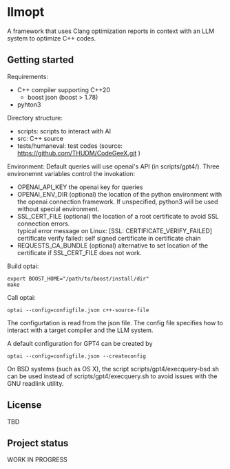 # llmopt

A framework that uses Clang optimization reports in context with an LLM system to optimize C++ codes.

## Getting started

Requirements:
* C++ compiler supporting C++20
  + boost json (boost > 1.78)
* pyhton3

Directory structure:
* scripts: scripts to interact with AI
* src: C++ source
* tests/humaneval: test codes (source: https://github.com/THUDM/CodeGeeX.git )

Environment: Default queries will use openai's API (in scripts/gpt4/). Three environemnt variables control the invokation:
* OPENAI\_API\_KEY the openai key for queries
* OPENAI\_ENV\_DIR (optional) the location of the python environment with the openai connection framework. If unspecified, python3 will be used without special environment.
* SSL\_CERT\_FILE (optional) the location of a root certificate to avoid SSL connection errors.\
  typical error message on Linux:  \[SSL: CERTIFICATE\_VERIFY\_FAILED\] certificate verify failed: self signed certificate in certificate chain
* REQUESTS\_CA\_BUNDLE (optional) alternative to set location of the certificate if SSL\_CERT\_FILE does not work.


Build optai:

    export BOOST_HOME="/path/to/boost/install/dir"
    make

Call optai:

    optai --config=configfile.json c++-source-file

The configurtation is read from the json file. The config file specifies how to interact with a target compiler and the LLM system.


A default configuration for GPT4 can be created by

    optai --config=configfile.json --createconfig

On BSD systems (such as OS X), the script scripts/gpt4/execquery-bsd.sh can be used instead of scripts/gpt4/execquery.sh to
avoid issues with the GNU readlink utility.


## License
TBD

## Project status
WORK IN PROGRESS
